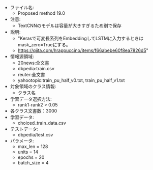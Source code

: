 - ファイル名:
    - Proposed method 19.0
- 注意:
    - TextCNNのモデルは容量が大きすぎるため別で保存
- 説明:
    - "Kerasで可変長系列をEmbeddingしてLSTMに入力するときはmask_zero=Trueにする。
    - https://qiita.com/hrappuccino/items/f66abebe60f8ea7826d5"
- 情報源領域:
    - 20news:全文書
    - dbpedia:train.csv
    - reuter:全文書
    - yahootopic:train_pu_half_v0.txt, train_pu_half_v1.txt
- 対象領域のクラス情報:
    - クラス名
- 学習データ選択方法:
    - rank1-rank2 > 0.05
- 各クラス文書数：3000
- 学習データ:
    - choiced_train_data.csv
- テストデータ:
    - dbpedia/test.csv
- パラメータ:
    - max_len = 128
    - units = 14
    - epochs = 20
    - batch_size = 4
